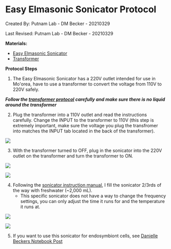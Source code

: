 # Easy Elmasonic Sonicator Protocol

Created By: Putnam Lab - DM Becker - 20210329

Last Revised: Putnam Lab - DM Becker - 20210329


**Materials:**  

- [Easy Elmasonic Sonicator](https://raw.githubusercontent.com/Putnam-Lab/Lab_Management/master/Lab_Resourses/Equipment_Protocols/Equip_Images/Sonicator.jpg)
- [Transformer](https://raw.githubusercontent.com/Putnam-Lab/Lab_Management/master/Lab_Resourses/Equipment_Protocols/Equip_Images/Simran_Transformer.jpg)
 

**Protocol Steps**
1. The Easy Elmasonic Sonicator has a 220V outlet intended for use in Mo'orea, have to use a transformer to convert the voltage from 110V to 220V safely.

***Follow the [transformer protocol](https://github.com/Putnam-Lab/Lab_Management/blob/master/Lab_Resourses/Equipment_Protocols/Simran_Transformer_Protocol.md) carefully and make sure there is no liquid around the transformer***

2. Plug the transformer into a 110V outlet and read the instructions carefully. Change the INPUT to the transformer to 110V (this step is extremely important, make sure the voltage you plug the transfromer into matches the INPUT tab located in the back of the transformer).

![](https://raw.githubusercontent.com/Putnam-Lab/Lab_Management/master/Lab_Resourses/Equipment_Protocols/Equip_Images/Transformer_backinput.jpg)

3. With the transformer turned to OFF, plug in the sonicator into the 220V outlet on the transformer and turn the transformer to ON. 

![](https://raw.githubusercontent.com/Putnam-Lab/Lab_Management/master/Lab_Resourses/Equipment_Protocols/Equip_Images/soncicator_pluggedin_transformer.jpg)

![](https://raw.githubusercontent.com/Putnam-Lab/Lab_Management/master/Lab_Resourses/Equipment_Protocols/Equip_Images/Transformer_220V_plugs.jpg)



4. Following the [sonicator instruction manual](http://redstarvietnam.com/media/lib/ba_elmasonic_easy_en.pdf), I fill the sonicator 2/3rds of the way with freshwater (~2,000 mL). 
    - This specific sonicator does not have a way to change the frequency settings, you can only adjust the time it runs for and the temperature it runs at. 
    
![](https://raw.githubusercontent.com/Putnam-Lab/Lab_Management/master/Lab_Resourses/Equipment_Protocols/Equip_Images/Sonicator.jpg)

![](https://raw.githubusercontent.com/Putnam-Lab/Lab_Management/master/Lab_Resourses/Equipment_Protocols/Equip_Images/Sonicator_empty_basket.jpg)

5. If you want to use this sonicator for endosymbiont cells, see [Danielle Beckers Notebook Post](https://github.com/daniellembecker/DanielleBecker_Lab_Notebook/blob/master/_posts/2021-03-04-Ariana-Mcap2020-EarlyLifeHistory-Samples.md)
